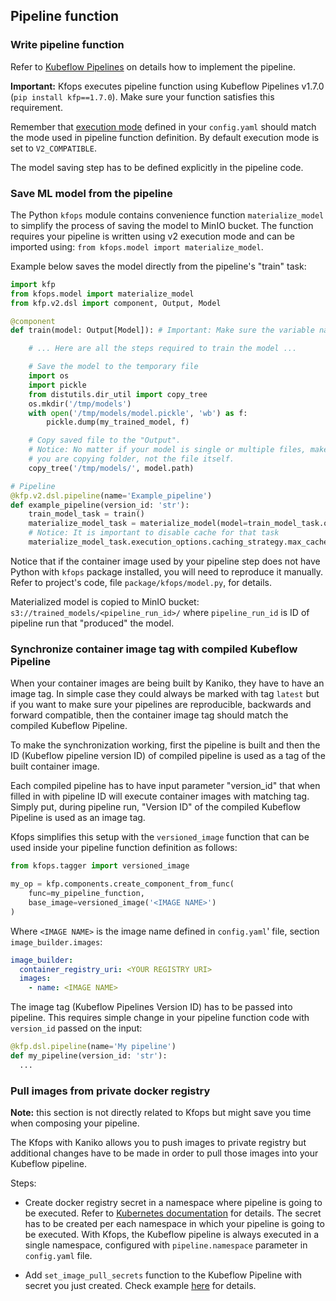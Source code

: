 ## Pipeline function

### Write pipeline function

Refer to [Kubeflow Pipelines](https://www.kubeflow.org/docs/components/pipelines/) on details how to
implement the pipeline.

__Important:__ Kfops executes pipeline function using Kubeflow Pipelines v1.7.0 
(`pip install kfp==1.7.0`). Make sure your function satisfies this requirement.

Remember that [execution mode](https://www.kubeflow.org/docs/components/pipelines/sdk-v2/v2-compatibility/) 
defined in your `config.yaml` should match the mode used in pipeline function definition.
By default execution mode is set to `V2_COMPATIBLE`.

The model saving step has to be defined explicitly in the pipeline code.

### Save ML model from the pipeline

The Python `kfops` module contains convenience function `materialize_model` to simplify the 
process of saving the model to MinIO bucket. 
The function requires your pipeline is written using v2 execution mode and 
can be imported using: `from kfops.model import materialize_model`.

Example below saves the model directly from the pipeline's "train" task:

```python
import kfp
from kfops.model import materialize_model
from kfp.v2.dsl import component, Output, Model

@component
def train(model: Output[Model]): # Important: Make sure the variable name is 'model'

    # ... Here are all the steps required to train the model ...

    # Save the model to the temporary file
    import os
    import pickle
    from distutils.dir_util import copy_tree
    os.mkdir('/tmp/models')
    with open('/tmp/models/model.pickle', 'wb') as f:
        pickle.dump(my_trained_model, f)

    # Copy saved file to the "Output".
    # Notice: No matter if your model is single or multiple files, make sure 
    # you are copying folder, not the file itself.
    copy_tree('/tmp/models/', model.path)

# Pipeline
@kfp.v2.dsl.pipeline(name='Example_pipeline')
def example_pipeline(version_id: 'str'):
    train_model_task = train()
    materialize_model_task = materialize_model(model=train_model_task.outputs['model'])
    # Notice: It is important to disable cache for that task
    materialize_model_task.execution_options.caching_strategy.max_cache_staleness = "P0D"
```

Notice that if the container image used by your pipeline step does not have Python with
`kfops` package installed, you will need to reproduce it manually. 
Refer to project's code, file `package/kfops/model.py`, for details.

Materialized model is copied to MinIO bucket: `s3://trained_models/<pipeline_run_id>/`
where `pipeline_run_id` is ID of pipeline run that "produced" the model.


### Synchronize container image tag with compiled Kubeflow Pipeline

When your container images are being built by Kaniko, they have to have an image tag.
In simple case they could always be marked with tag `latest` but if you want to make sure 
your pipelines are reproducible, backwards and forward compatible, then the container 
image tag should match the compiled Kubeflow Pipeline.

To make the synchronization working, first the pipeline is built and
then the ID (Kubeflow pipeline version ID) of compiled pipeline is used
as a tag of the built container image.

Each compiled pipeline has to have input parameter "version_id" that
when filled in with pipeline ID will execute container images with matching tag. 
Simply put, during pipeline run, "Version ID" of the compiled Kubeflow Pipeline 
is used as an image tag.

Kfops simplifies this setup with the `versioned_image` function that can be used 
inside your pipeline function definition as follows:

```python
from kfops.tagger import versioned_image

my_op = kfp.components.create_component_from_func(
    func=my_pipeline_function, 
    base_image=versioned_image('<IMAGE NAME>')
)
```

Where `<IMAGE NAME>` is the image name defined in `config.yaml`' file, section `image_builder.images`:

```yaml
image_builder:
  container_registry_uri: <YOUR REGISTRY URI>
  images:
    - name: <IMAGE NAME>
```    

The image tag (Kubeflow Pipelines Version ID) has to be passed into pipeline.
This requires simple change in your pipeline function code with `version_id` passed on the input:

```python
@kfp.dsl.pipeline(name='My pipeline')
def my_pipeline(version_id: 'str'):
  ...
```  

### Pull images from private docker registry

__Note:__ this section is not directly related to Kfops but might save you time 
when composing your pipeline.

The Kfops with Kaniko allows you to push images to private registry but additional changes 
have to be made in order to pull those images into your Kubeflow pipeline.

Steps:

* Create docker registry secret in a namespace where pipeline is going to be executed. Refer to 
  [Kubernetes documentation](https://kubernetes.io/docs/tasks/configure-pod-container/pull-image-private-registry/) for details.
  The secret has to be created per each namespace in which your pipeline is going to be executed.
  With Kfops, the Kubeflow pipeline is always executed in a single namespace, 
  configured with `pipeline.namespace` parameter in `config.yaml` file.
	
* Add `set_image_pull_secrets` function to the Kubeflow Pipeline with secret you just created. Check example
  [here](https://github.com/kubeflow/pipelines/blob/dec03067ca1f89f1ca23c7397830d60201448fa6/samples/core/imagepullsecrets/imagepullsecrets.py)
  for details.